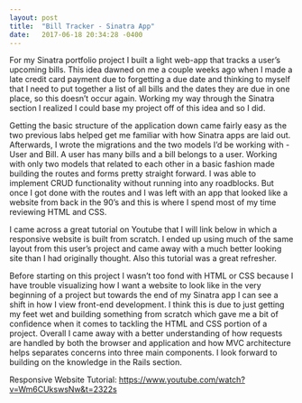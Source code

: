 ```yaml
---
layout: post
title:  "Bill Tracker - Sinatra App"
date:   2017-06-18 20:34:28 -0400
---
```




For my Sinatra portfolio project I built a light web-app that tracks a user’s upcoming bills. This idea dawned on me a couple weeks ago when I made a late credit card payment due to forgetting a due date and thinking to myself that I need to put together a list of all bills and the dates they are due in one place, so this doesn’t occur again. Working my way through the Sinatra section I realized I could base my project off of this idea and so I did.

Getting the basic structure of the application down came fairly easy as the two previous labs helped get me familiar with how Sinatra apps are laid out. Afterwards, I wrote the migrations and the two models I’d be working with - User and Bill. A user has many bills and a bill belongs to a user. Working with only two models that related to each other in a basic fashion made building the routes and forms pretty straight forward. I was able to implement CRUD functionality without running into any roadblocks. But once I got done with the routes and I was left with an app that looked like a website from back in the 90’s and this is where I spend most of my time reviewing HTML and CSS.

I came across a great tutorial on Youtube that I will link below in which a responsive website is built from scratch. I ended up using much of the same layout from this user’s project and came away with a much better looking site than I had originally thought. Also this tutorial was a great refresher. 

Before starting on this project I wasn’t too fond with HTML or CSS because I have trouble visualizing how I want a website to look like in the very beginning of a project but towards the end of my Sinatra app I can see a shift in how I view front-end development. I think this is due to just getting my feet wet and building something from scratch which gave me a bit of confidence when it comes to tackling the HTML and CSS portion of a project. Overall I came away with a better understanding of how requests are handled by both the browser and application and how MVC architecture helps separates concerns into three main components. I look forward to building on the knowledge in the Rails section.    


Responsive Website Tutorial: https://www.youtube.com/watch?v=Wm6CUkswsNw&t=2322s

